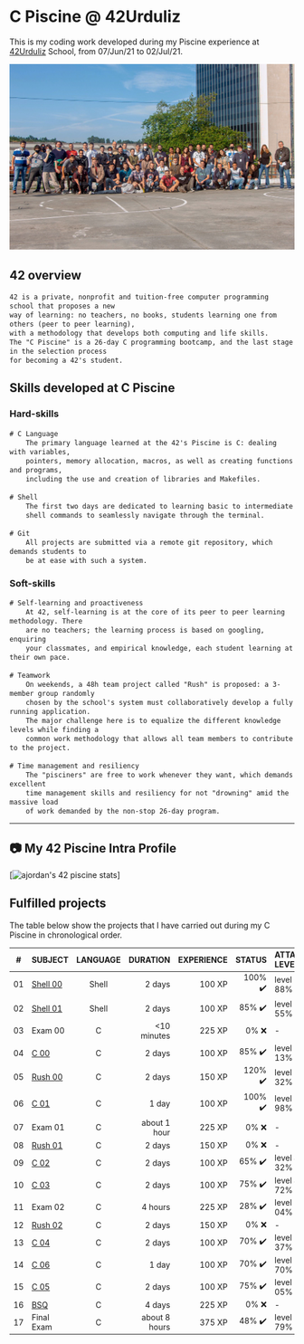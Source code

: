 # C Piscine @ 42Urduliz

This is my coding work developed during my Piscine experience at [42Urduliz](https://www.42urduliz.com/) School, from 07/Jun/21 to 02/Jul/21.

[![Photo of 42Urduliz candidates](42Urduliz_June2021piscine.jpg)](https://www.42urduliz.com/)

## 42 overview

	42 is a private, nonprofit and tuition-free computer programming school that proposes a new
	way of learning: no teachers, no books, students learning one from others (peer to peer learning),
	with a methodology that develops both computing and life skills.
	The "C Piscine" is a 26-day C programming bootcamp, and the last stage in the selection process
	for becoming a 42's student.

## Skills developed at C Piscine

### Hard-skills
	# C Language
		The primary language learned at the 42's Piscine is C: dealing with variables,
		pointers, memory allocation, macros, as well as creating functions and programs,
		including the use and creation of libraries and Makefiles.

	# Shell
		The first two days are dedicated to learning basic to intermediate
		shell commands to seamlessly navigate through the terminal.

	# Git
		All projects are submitted via a remote git repository, which demands students to
		be at ease with such a system.

### Soft-skills
	# Self-learning and proactiveness
		At 42, self-learning is at the core of its peer to peer learning methodology. There
		are no teachers; the learning process is based on googling, enquiring
		your classmates, and empirical knowledge, each student learning at their own pace.

	# Teamwork
		On weekends, a 48h team project called "Rush" is proposed: a 3-member group randomly
		chosen by the school's system must collaboratively develop a fully running application.
		The major challenge here is to equalize the different knowledge levels while finding a
		common work methodology that allows all team members to contribute to the project.

	# Time management and resiliency
		The "pisciners" are free to work whenever they want, which demands excellent
    	time management skills and resiliency for not "drowning" amid the massive load
    	of work demanded by the non-stop 26-day program.
	
------

## :camera: My 42 Piscine Intra Profile

[![ajordan's 42 piscine stats](https://badge42.herokuapp.com/api/stats/ajordan-?cursus=C%20Piscine)]


## Fulfilled projects

The table below show the projects that I have carried out during my C Piscine in chronological order.

|#	|SUBJECT			|LANGUAGE	|DURATION		|EXPERIENCE	|STATUS				|ATTAINED LEVEL	|
|:-:    |:--				|:-:		|--:			|--:		|--:				|:--		|
|01	|[Shell 00](./shell00)		|Shell		|2 days			|100 XP		|100% :heavy_check_mark:	|level 0 - 88%	|
|02	|[Shell 01](./shell01)		|Shell		|2 days			|100 XP		|85% :heavy_check_mark:		|level 1 - 55%	|
|03	|Exam 00			|C		|<10 minutes		|225 XP		|0% :x:				|-             	|
|04	|[C 00](./c00)			|C		|2 days			|100 XP		|85% :heavy_check_mark:		|level 2 - 13%	|
|05	|[Rush 00](./rush00)		|C		|2 days			|150 XP		|120% :heavy_check_mark:	|level 3 - 32%	|
|06	|[C 01](./c01)			|C		|1 day			|100 XP		|100% :heavy_check_mark:	|level 3 - 98%	|
|07	|Exam 01			|C		|about 1 hour		|225 XP		|0% :x:				|-            	|
|08	|[Rush 01](./rush01)		|C		|2 days			|150 XP		|0% :x:				|-		|
|09	|[C 02](./c02)			|C		|2 days			|100 XP		|65% :heavy_check_mark:		|level 4 - 32%	|
|10	|[C 03](./c03)			|C		|2 days			|100 XP		|75% :heavy_check_mark:		|level 4 - 72%	|
|11	|Exam 02			|C		|4 hours		|225 XP		|28% :heavy_check_mark:		|level 5 - 04%	|
|12	|[Rush 02](./rush02)		|C		|2 days			|150 XP		|0% :x:				|-		|
|13	|[C 04](./c04)			|C		|2 days			|100 XP		|70% :heavy_check_mark:		|level 5 - 37%	|
|14	|[C 06](./c06)			|C		|1 day			|100 XP		|70% :heavy_check_mark:		|level 5 - 70%	|
|15	|[C 05](./c05)			|C		|2 days			|100 XP		|75% :heavy_check_mark:		|level 6 - 05%	|
|16	|[BSQ](./bsq)			|C		|4 days			|225 XP		|0% :x:				|-          	|
|17	|Final Exam			|C		|about 8 hours		|375 XP		|48% :heavy_check_mark:		|level 6 - 79%	|
